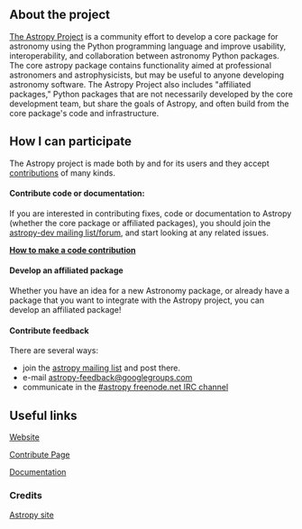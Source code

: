 ## About the project

[The Astropy Project](http://www.astropy.org/) is a community effort to develop a core package for astronomy using
the Python programming language and improve usability, interoperability,
and collaboration between astronomy Python packages.
The core astropy package contains functionality aimed at professional astronomers and
astrophysicists, but may be useful to anyone developing astronomy software.
The Astropy Project also includes "affiliated packages," Python packages
that are not necessarily developed by the core development team,
but share the goals of Astropy, and often build from the core package's code and infrastructure.

## How I can participate

The Astropy project is made both by and for its users and they accept [contributions](http://www.astropy.org/contribute.html) of many kinds.

 #### Contribute code or documentation:

 If you are interested in contributing fixes, code or documentation to Astropy (whether the core package or affiliated packages), you should join the [astropy-dev mailing list/forum](http://groups.google.com/group/astropy-dev), and start looking at any related issues.

**[How to make a code contribution](http://docs.astropy.org/en/latest/development/workflow/development_workflow.html)**

 #### Develop an affiliated package

 Whether you have an idea for a new Astronomy package, or already have a package that you want to integrate with the Astropy project, you can develop an affiliated package!

 #### Contribute feedback

 There are several ways:
  - join the [astropy mailing list](http://mail.scipy.org/mailman/listinfo/astropy) and post there.
  - e-mail [astropy-feedback@googlegroups.com](mailto:astropy-feedback@googlegroups.com)
  - communicate in the [#astropy freenode.net IRC channel](http://webchat.freenode.net/?channels=astropy)

## Useful links

[Website](http://www.astropy.org/)

[Contribute Page](http://www.astropy.org/contribute)

[Documentation](http://docs.astropy.org/en/stable/index.html)


### Credits

[Astropy site](http://www.astropy.org/about.html)
